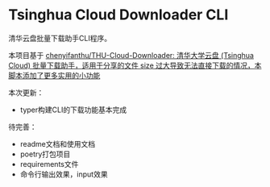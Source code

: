 # Tsinghua Cloud Downloader CLI
清华云盘批量下载助手CLI程序。

本项目基于 [chenyifanthu/THU-Cloud-Downloader: 清华大学云盘 (Tsinghua Cloud) 批量下载助手，适用于分享的文件 size 过大导致无法直接下载的情况，本脚本添加了更多实用的小功能](https://github.com/chenyifanthu/THU-Cloud-Downloader)

本次更新：
- typer构建CLI的下载功能基本完成

待完善：
- readme文档和使用文档
- poetry打包项目
- requirements文件
- 命令行输出效果，input效果